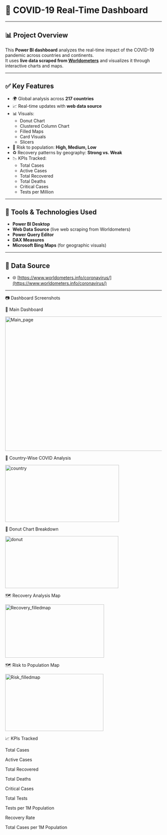 # 🦠 COVID-19 Real-Time Dashboard

---

## 📊 Project Overview

This **Power BI dashboard** analyzes the real-time impact of the COVID-19 pandemic across countries and continents.  
It uses **live data scraped from [Worldometers](https://www.worldometers.info/coronavirus/)** and visualizes it through interactive charts and maps.

---

## ✅ Key Features

- 🌍 Global analysis across **217 countries**
- 📈 Real-time updates with **web data source**
- 📊 Visuals:
  - Donut Chart  
  - Clustered Column Chart  
  - Filled Maps  
  - Card Visuals  
  - Slicers
- 🚦 Risk to population: **High, Medium, Low**
- ♻️ Recovery patterns by geography: **Strong vs. Weak**
- 📉 KPIs Tracked:
  - Total Cases
  - Active Cases
  - Total Recovered
  - Total Deaths
  - Critical Cases
  - Tests per Million

---

## 🔧 Tools & Technologies Used

- **Power BI Desktop**
- **Web Data Source** (live web scraping from Worldometers)
- **Power Query Editor**
- **DAX Measures**
- **Microsoft Bing Maps** (for geographic visuals)

---

## 📌 Data Source

- 🌐 [https://www.worldometers.info/coronavirus/](https://www.worldometers.info/coronavirus/)

---

📷 Dashboard Screenshots

🧷 Main Dashboard

<img width="786" height="431" alt="Main_page" src="https://github.com/user-attachments/assets/19010368-b9fc-4187-ba6f-452de530febe" />


📌 Country-Wise COVID Analysis

<img width="366" height="183" alt="country" src="https://github.com/user-attachments/assets/5cc7b84e-feda-42cb-a7d5-16d17c08d6e9" />


🍩 Donut Chart Breakdown

<img width="364" height="167" alt="donut" src="https://github.com/user-attachments/assets/ed4441df-21f7-44c5-b486-ee6d5e9c2b6b" />



🗺️ Recovery Analysis Map

<img width="318" height="171" alt="Recovery_filledmap" src="https://github.com/user-attachments/assets/2438c7f2-efba-44b3-9725-1b9f183648d4" />



🗺️ Risk to Population Map

<img width="316" height="183" alt="Risk_filledmap" src="https://github.com/user-attachments/assets/3f9f24c3-b6fc-41b0-aac0-4e018635a0d3" />


📈 KPIs Tracked

Total Cases

Active Cases

Total Recovered

Total Deaths

Critical Cases

Total Tests

Tests per 1M Population

Recovery Rate

Total Cases per 1M Population
